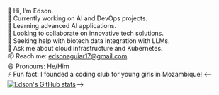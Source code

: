 👋 Hi, I’m Edson.  
🔭 Currently working on AI and DevOps projects.  
🌱 Learning advanced AI applications.  
👯 Looking to collaborate on innovative tech solutions.  
🤔 Seeking help with biotech data integration with LLMs.  
💬 Ask me about cloud infrastructure and Kubernetes.  
📫 Reach me: [edsonaguiar17@gmail.com](mailto:edsonaguiar17@gmail.com)  
😄 Pronouns: He/Him  
⚡ Fun fact: I founded a coding club for young girls in Mozambique!
<-- [![Edson's GitHub stats](https://github-readme-stats.vercel.app/api?username=edsna)](https://github.com/edsna/github-readme-stats)-->
